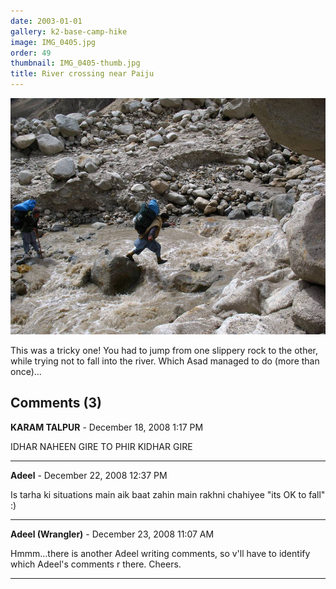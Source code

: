 ```yaml
---
date: 2003-01-01
gallery: k2-base-camp-hike
image: IMG_0405.jpg
order: 49
thumbnail: IMG_0405-thumb.jpg
title: River crossing near Paiju
---
```


![River crossing near Paiju](./IMG_0405.jpg)

This was a tricky one! You had to jump from one slippery rock to the other, while trying not to fall into the river. Which Asad managed to do (more than once)...

<div id="comments">

## Comments (3)

**KARAM TALPUR** - December 18, 2008  1:17 PM

IDHAR NAHEEN GIRE TO PHIR KIDHAR GIRE

---

**Adeel** - December 22, 2008 12:37 PM

Is tarha ki situations main aik baat zahin main rakhni chahiyee "its OK to fall" :)

---

**Adeel (Wrangler)** - December 23, 2008 11:07 AM

Hmmm...there is another Adeel writing comments, so v'll have to identify which Adeel's comments r there.
Cheers.

---

</div>